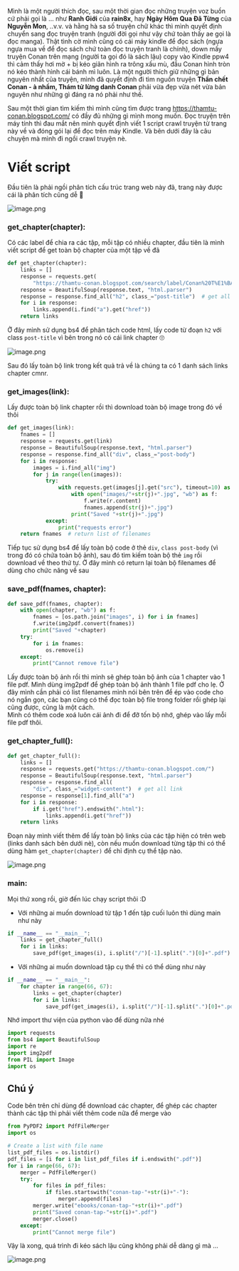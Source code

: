 Mình là một người thích đọc, sau một thời gian đọc những truyện voz buồn cứ phải gọi là ... như **Ranh Giới** của **rain8x**, hay **Ngày Hôm Qua Đã Từng** của **Nguyễn Mon**, ..v.v. và hằng hà sa số truyện chữ khác thì mình quyết định chuyển sang đọc truyện tranh (người đời gọi như vậy chứ toàn thấy ae gọi là đọc manga). Thật tình cờ mình cũng có cái máy kindle để đọc sách (ngựa ngựa mua về để đọc sách chứ toàn đọc truyện tranh là chính), down mấy truyện Conan trên mạng (người ta gọi đó là sách lậu) copy vào Kindle ppw4 thì cảm thấy hơi mờ + bị kéo giãn hình ra trông xấu mù, đầu Conan hình tròn nó kéo thành hình cái bánh mì luôn. Là một người thích giữ những gì bản nguyên nhất của truyện, mình đã quyết định đi tìm nguồn truyện **Thần chết Conan - à nhầm, Thám tử lừng danh Conan** phải vừa đẹp vừa nét vừa bản nguyên như những gì đáng ra nó phải như thế. 

Sau một thời gian tìm kiếm thì mình cũng tìm được trang https://thamtu-conan.blogspot.com/ có đầy đủ những gì mình mong muốn. Đọc truyện trên máy tính thì đau mắt nên mình quyết định viết 1 script crawl truyện từ trang này về và đóng gói lại để đọc trên máy Kindle. Và bên dưới đây là câu chuyện mà mình đi ngồi crawl truyện nè.

# Viết script
Đầu tiên là phải ngồi phân tích cấu trúc trang web này đã, trang này được cái là phân tích cũng dễ :rofl: 

![image.png](https://images.viblo.asia/944b398b-a20a-487b-81fd-268aa1adb994.png)

### get_chapter(chapter):
Có các label để chia ra các tập, mỗi tập có nhiều chapter, đầu tiên là mình viết script để get toàn bộ chapter của một tập về đã 

```python=crawl.py
def get_chapter(chapter):
    links = []
    response = requests.get(
        "https://thamtu-conan.blogspot.com/search/label/Conan%20T%E1%BA%ADp%20"+str(chapter))
    response = BeautifulSoup(response.text, "html.parser")
    response = response.find_all("h2", class_="post-title")  # get all link
    for i in response:
        links.append(i.find("a").get("href"))
    return links
```

Ở đây mình sử dụng bs4 để phân tách code html, lấy code từ đoạn `h2` với class `post-title` vì bên trong nó có cái link chapter :roll_eyes: 

![image.png](https://images.viblo.asia/36072095-1caf-4bc7-95f1-53137fea3c71.png)

Sau đó lấy toàn bộ link trong kết quả trả về là chúng ta có 1 danh sách links chapter cmnr.

### get_images(link):
Lấy được toàn bộ link chapter rồi thì download toàn bộ image trong đó về thôi
```python=crawl.py
def get_images(link):
    fnames = []
    response = requests.get(link)
    response = BeautifulSoup(response.text, "html.parser")
    response = response.find_all("div", class_="post-body")
    for i in response:
        images = i.find_all("img")
        for j in range(len(images)):
            try:
                with requests.get(images[j].get("src"), timeout=10) as r:
                    with open("images/"+str(j)+".jpg", "wb") as f:
                        f.write(r.content)
                        fnames.append(str(j)+".jpg")
                    print("Saved "+str(j)+".jpg")
            except:
                print("requests error")
    return fnames  # return list of filenames
```
Tiếp tục sử dụng bs4 để lấy toàn bộ code ở thẻ `div`, `class post-body` (vì trong đó có chứa toàn bộ ảnh), sau đó tìm kiếm toàn bộ thẻ `img` rồi download về theo thứ tự. Ở đây mình có return lại toàn bộ filenames để dùng cho chức năng về sau

### save_pdf(fnames, chapter):
```python
def save_pdf(fnames, chapter):
    with open(chapter, "wb") as f:
        fnames = [os.path.join("images", i) for i in fnames]
        f.write(img2pdf.convert(fnames))
        print("Saved "+chapter)
    try:
        for i in fnames:
            os.remove(i)
    except:
        print("Cannot remove file")
```
Lấy được toàn bộ ảnh rồi thì mình sẽ ghép toàn bộ ảnh của 1 chapter vào 1 file pdf. Mình dùng img2pdf để ghép toàn bộ ảnh thành 1 file pdf cho lẹ. Ở đây mình cần phải có list filenames mình nói bên trên để ép vào code cho nó ngắn gọn, các bạn cũng có thể đọc toàn bộ file trong folder rồi ghép lại cũng được, cũng là một cách.   
Mình có thêm code xoá luôn cái ảnh đi để đỡ tốn bộ nhớ, ghép vào lấy mỗi file pdf thôi.
### get_chapter_full():
```python
def get_chapter_full():
    links = []
    response = requests.get("https://thamtu-conan.blogspot.com/")
    response = BeautifulSoup(response.text, "html.parser")
    response = response.find_all(
        "div", class_="widget-content")  # get all link
    response = response[1].find_all("a")
    for i in response:
        if i.get("href").endswith(".html"):
            links.append(i.get("href"))
    return links
```
Đoạn này mình viết thêm để lấy toàn bộ links của các tập hiện có trên web (links danh sách bên dưới nè), còn nếu muốn download từng tập thì có thể dùng hàm `get_chapter(chapter)` để chỉ định cụ thể tập nào. 

![image.png](https://images.viblo.asia/709961a5-9a52-40a5-810e-8eba92f07459.png)

### __main__:
Mọi thứ xong rồi, giờ đến lúc chạy script thôi :D 
- Với những ai muốn download từ tập 1 đến tập cuối luôn thì dùng main như này
```python
if __name__ == "__main__":
    links = get_chapter_full()
    for i in links:
        save_pdf(get_images(i), i.split("/")[-1].split(".")[0]+".pdf")
```
- Với những ai muốn download tập cụ thể thì có thể dùng như này
```python
if __name__ == "__main__":
    for chapter in range(66, 67):
        links = get_chapter(chapter)
        for i in links:
            save_pdf(get_images(i), i.split("/")[-1].split(".")[0]+".pdf")
```

Nhớ import thư viện của python vào để dùng nữa nhé
```python
import requests
from bs4 import BeautifulSoup
import re
import img2pdf
from PIL import Image
import os
```

## Chú ý
Code bên trên chỉ dùng để download các chapter, để ghép các chapter thành các tập thì phải viết thêm code nữa để merge vào
```python
from PyPDF2 import PdfFileMerger
import os

# Create a list with file name
list_pdf_files = os.listdir()
pdf_files = [i for i in list_pdf_files if i.endswith(".pdf")]
for i in range(66, 67):
    merger = PdfFileMerger()
    try:
        for files in pdf_files:
            if files.startswith("conan-tap-"+str(i)+"-"):
                merger.append(files)
        merger.write("ebooks/conan-tap-"+str(i)+".pdf")
        print("Saved conan-tap-"+str(i)+".pdf")
        merger.close()
    except:
        print("Cannot merge file")
```
Vậy là xong, quá trình đi kéo sách lậu cũng không phải dễ dàng gì mà ...

![image.png](https://images.viblo.asia/fbea2e5f-7ee1-4033-a0aa-6c0b58b0c554.png)
